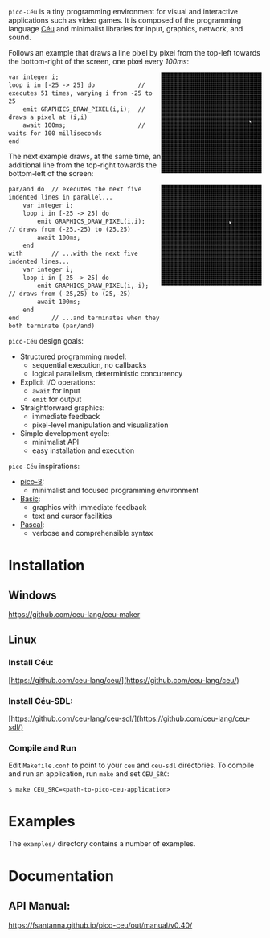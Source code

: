 `pico-Céu` is a tiny programming environment for visual and interactive
applications such as video games.
It is composed of the programming language [Céu](www.ceu-lang.org/) and
minimalist libraries for input, graphics, network, and sound.

Follows an example that draws a line pixel by pixel from the top-left towards
the bottom-right of the screen, one pixel every *100ms*:

<!--
It also plays sound effects at the beginning and at the end of the process:

await KEY_PRESS;                    // waits for a key press (any key)
emit SOUND_PLAY("click.wav");       // plays a starting sound

emit SOUND_PLAY("click.wav");       // plays a terminating sound
await KEY_PRESS;                    // waits for a key press (any key)
-->

<img src="seq.gif" width="200" align="right"/>

```ceu
var integer i;
loop i in [-25 -> 25] do            // executes 51 times, varying i from -25 to 25
    emit GRAPHICS_DRAW_PIXEL(i,i);  //   draws a pixel at (i,i)
    await 100ms;                    //   waits for 100 milliseconds
end
```

The next example draws, at the same time, an additional line from the top-right
towards the bottom-left of the screen:

<img src="par.gif" width="200" align="right"/>

```ceu
par/and do  // executes the next five indented lines in parallel...
    var integer i;
    loop i in [-25 -> 25] do
        emit GRAPHICS_DRAW_PIXEL(i,i);    // draws from (-25,-25) to (25,25)
        await 100ms;
    end
with        // ...with the next five indented lines...
    var integer i;
    loop i in [-25 -> 25] do
        emit GRAPHICS_DRAW_PIXEL(i,-i);   // draws from (-25,25) to (25,-25)
        await 100ms;
    end
end         // ...and terminates when they both terminate (par/and)
```

`pico-Céu` design goals:

- Structured programming model:
    - sequential execution, no callbacks
    - logical parallelism, deterministic concurrency
- Explicit I/O operations:
    - `await` for input
    - `emit` for output
- Straightforward graphics:
    - immediate feedback
    - pixel-level manipulation and visualization
- Simple development cycle:
    - minimalist API
    - easy installation and execution

`pico-Céu` inspirations:

- [pico-8](https://www.lexaloffle.com/pico-8.php):
    - minimalist and focused programming environment
- [Basic](http://www.hoist-point.com/applesoft_basic_tutorial.htm):
    - graphics with immediate feedback
    - text and cursor facilities
- [Pascal](https://en.wikipedia.org/wiki/Pascal_%28programming_language%29):
    - verbose and comprehensible syntax

# Installation

## Windows

<https://github.com/ceu-lang/ceu-maker>

## Linux

### Install Céu:

[https://github.com/ceu-lang/ceu/](https://github.com/ceu-lang/ceu/)

### Install Céu-SDL:

[https://github.com/ceu-lang/ceu-sdl/](https://github.com/ceu-lang/ceu-sdl/)

### Compile and Run

Edit `Makefile.conf` to point to your `ceu` and `ceu-sdl` directories. To compile and run an application, run `make` and set `CEU_SRC`:
```
$ make CEU_SRC=<path-to-pico-ceu-application>
```

<!--
If necessary, configure the variables in the `Makefile`.
-->

Examples
========

The `examples/` directory contains a number of examples.

# Documentation

## API Manual:

<https://fsantanna.github.io/pico-ceu/out/manual/v0.40/>

